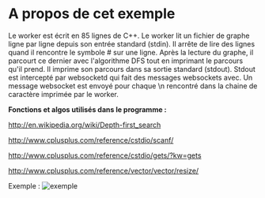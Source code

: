 A propos de cet exemple
=========================

Le worker est écrit en 85 lignes de C++.
Le worker lit un fichier de graphe ligne par ligne depuis son entrée standard (stdin). Il arrête de lire des lignes quand il rencontre le symbole # sur une ligne.
Après la lecture du graphe, il parcourt ce dernier avec l'algorithme DFS tout en imprimant le parcours qu'il prend. Il imprime son parcours dans sa sortie standard (stdout). Stdout est intercepté par websocketd qui fait des messages websockets avec. Un message websocket est envoyé pour chaque \n rencontré dans la chaine de caractère imprimée par le worker.

**Fonctions et algos utilisés dans le programme :**

http://en.wikipedia.org/wiki/Depth-first_search

http://www.cplusplus.com/reference/cstdio/scanf/

http://www.cplusplus.com/reference/cstdio/gets/?kw=gets

http://www.cplusplus.com/reference/vector/vector/resize/

Exemple :
![exemple](http://imgur.com/Lz6C5Az)
